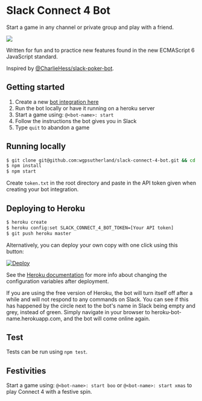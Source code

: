 Slack Connect 4 Bot
===================

Start a game in any channel or private group and play with a friend.

![](http://i.imgur.com/MGaY3sz.png?1)

Written for fun and to practice new features found in the new ECMAScript 6 JavaScript standard.

Inspired by [@CharlieHess/slack-poker-bot](https://github.com/CharlieHess/slack-poker-bot).

## Getting started
1. Create a new [bot integration here](https://my.slack.com/services/new/bot)
2. Run the bot locally or have it running on a heroku server
3. Start a game using: `@<bot-name>: start`
4. Follow the instructions the bot gives you in Slack
5. Type `quit` to abandon a game

## Running locally
```sh
$ git clone git@github.com:wgpsutherland/slack-connect-4-bot.git && cd slack-connect-4-bot
$ npm install
$ npm start
```
Create `token.txt` in the root directory and paste in the API token given when creating your bot integration.

## Deploying to Heroku
```sh
$ heroku create
$ heroku config:set SLACK_CONNECT_4_BOT_TOKEN=[Your API token]
$ git push heroku master
```

Alternatively, you can deploy your own copy with one click using this button:

[![Deploy](https://www.herokucdn.com/deploy/button.svg)](https://heroku.com/deploy?template=https://github.com/Descent098/slack-connect-4-bot/)

See the [Heroku documentation](https://devcenter.heroku.com/articles/config-vars) for more info about changing the configuration variables after deployment.

If you are using the free version of Heroku, the bot will turn itself off after a while and will not respond to any commands on Slack.
You can see if this has happened by the circle next to the bot's name in Slack being empty and grey, instead of green.
Simply navigate in your browser to heroku-bot-name.herokuapp.com, and the bot will come online again.

## Test

Tests can be run using `npm test`.

## Festivities

Start a game using: `@<bot-name>: start boo` or `@<bot-name>: start xmas` to play Connect 4 with a festive spin.
